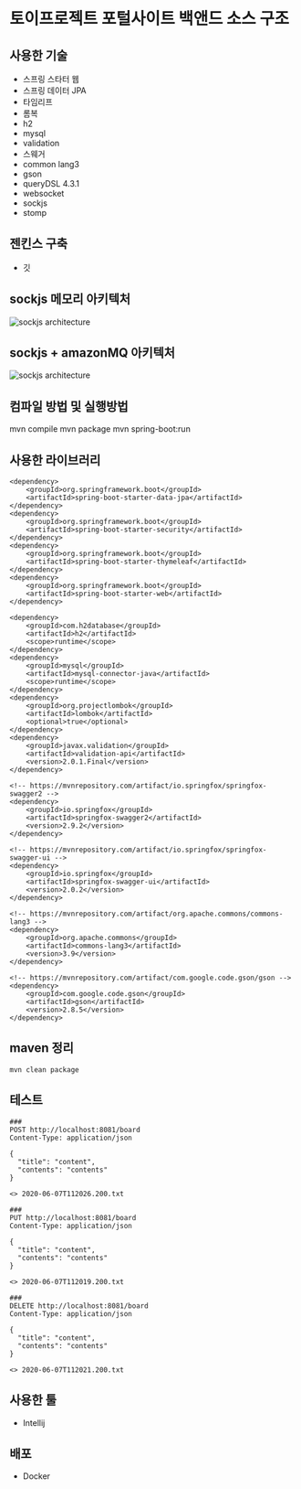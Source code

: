 # 토이프로젝트 포털사이트 백앤드 소스 구조
## 사용한 기술
- 스프링 스타터 웹
- 스프링 데이터 JPA
- 타임리프
- 롬복
- h2
- mysql
- validation
- 스웨거 
- common lang3
- gson
- queryDSL 4.3.1
- websocket
- sockjs
- stomp

## 젠킨스 구축
- 깃 


## sockjs 메모리 아키텍처
![sockjs architecture](https://docs.spring.io/spring/docs/5.0.0.BUILD-SNAPSHOT/spring-framework-reference/html/images/message-flow-simple-broker.png)

## sockjs + amazonMQ 아키텍처
![sockjs architecture](https://docs.spring.io/spring/docs/5.0.0.BUILD-SNAPSHOT/spring-framework-reference/html/images/message-flow-broker-relay.png)

## 컴파일 방법 및 실행방법
mvn compile
mvn package
mvn spring-boot:run


## 사용한 라이브러리
``` 
<dependency>
    <groupId>org.springframework.boot</groupId>
    <artifactId>spring-boot-starter-data-jpa</artifactId>
</dependency>
<dependency>
    <groupId>org.springframework.boot</groupId>
    <artifactId>spring-boot-starter-security</artifactId>
</dependency>
<dependency>
    <groupId>org.springframework.boot</groupId>
    <artifactId>spring-boot-starter-thymeleaf</artifactId>
</dependency>
<dependency>
    <groupId>org.springframework.boot</groupId>
    <artifactId>spring-boot-starter-web</artifactId>
</dependency>

<dependency>
    <groupId>com.h2database</groupId>
    <artifactId>h2</artifactId>
    <scope>runtime</scope>
</dependency>
<dependency>
    <groupId>mysql</groupId>
    <artifactId>mysql-connector-java</artifactId>
    <scope>runtime</scope>
</dependency>
<dependency>
    <groupId>org.projectlombok</groupId>
    <artifactId>lombok</artifactId>
    <optional>true</optional>
</dependency>
<dependency>
    <groupId>javax.validation</groupId>
    <artifactId>validation-api</artifactId>
    <version>2.0.1.Final</version>
</dependency>

<!-- https://mvnrepository.com/artifact/io.springfox/springfox-swagger2 -->
<dependency>
    <groupId>io.springfox</groupId>
    <artifactId>springfox-swagger2</artifactId>
    <version>2.9.2</version>
</dependency>

<!-- https://mvnrepository.com/artifact/io.springfox/springfox-swagger-ui -->
<dependency>
    <groupId>io.springfox</groupId>
    <artifactId>springfox-swagger-ui</artifactId>
    <version>2.0.2</version>
</dependency>

<!-- https://mvnrepository.com/artifact/org.apache.commons/commons-lang3 -->
<dependency>
    <groupId>org.apache.commons</groupId>
    <artifactId>commons-lang3</artifactId>
    <version>3.9</version>
</dependency>

<!-- https://mvnrepository.com/artifact/com.google.code.gson/gson -->
<dependency>
    <groupId>com.google.code.gson</groupId>
    <artifactId>gson</artifactId>
    <version>2.8.5</version>
</dependency>

```

## maven 정리 
```$xslt
mvn clean package 
```

## 테스트
```$xslt
###
POST http://localhost:8081/board
Content-Type: application/json

{
  "title": "content",
  "contents": "contents"
}

<> 2020-06-07T112026.200.txt

###
PUT http://localhost:8081/board
Content-Type: application/json

{
  "title": "content",
  "contents": "contents"
}

<> 2020-06-07T112019.200.txt

###
DELETE http://localhost:8081/board
Content-Type: application/json

{
  "title": "content",
  "contents": "contents"
}

<> 2020-06-07T112021.200.txt
``` 

## 사용한 툴 
- Intellij

## 배포 
- Docker
 
